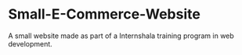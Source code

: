# Small-E-Commerce-Website

A small website made as part of a Internshala training program in web development.
